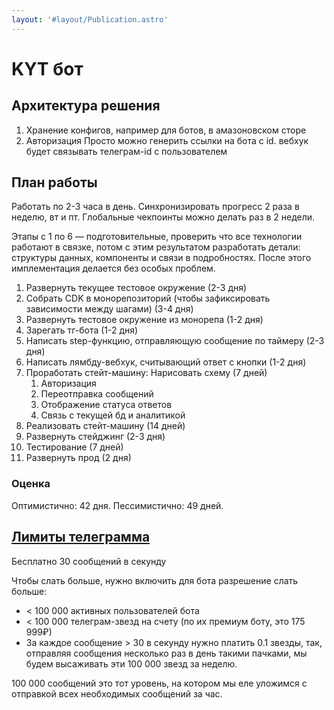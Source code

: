 ```yaml
---
layout: '#layout/Publication.astro'
---
```

# KYT бот
## Архитектура решения

1. Хранение конфигов, например для ботов, в амазоновском сторе
2. Авторизация
  Просто можно генерить ссылки на бота с id.
	вебхук будет связывать телеграм-id с пользователем

## План работы
Работать по 2-3 часа в день.
Синхронизировать прогресс 2 раза в неделю, вт и пт.
Глобальные чекпоинты можно делать раз в 2 недели. 

Этапы с 1 по 6 — подготовительные, проверить что все технологии работают в связке, потом с этим результатом разработать
детали: структуры данных, компоненты и связи в подробностях. После этого имплементация делается без особых проблем.

1. Развернуть текущее тестовое окружение (2-3 дня)
2. Собрать CDK в монорепозиторий (чтобы зафиксировать зависимости между шагами) (3-4 дня)
3. Развернуть тестовое окружение из монорепа (1-2 дня)
4. Зарегать тг-бота (1-2 дня)
5. Написать step-функцию, отправляющую сообщение по таймеру (2-3 дня)
6. Написать	лямбду-вебхук, считывающий ответ с кнопки (1-2 дня)
7. Проработать стейт-машину: Нарисовать схему (7 дней)
	1. Авторизация
	2. Переотправка сообщений
	3. Отображение статуса ответов
	4. Связь с текущей бд и аналитикой
8. Реализовать стейт-машину (14 дней)
9. Развернуть стейджинг (2-3 дня)
10. Тестирование (7 дней)
11. Развернуть прод (2 дня)

### Оценка
Оптимистично: 42 дня.
Пессимистично: 49 дней.

## [Лимиты телеграмма](https://core.telegram.org/bots/faq#:~:text=For%20bulk%20notifications,broadcasts%20to%20increase%20the%20limit.)
Бесплатно 30 сообщений в секунду

Чтобы слать больше, нужно включить для бота разрешение слать больше:
- &lt; 100 000 активных пользователей бота
- &lt; 100 000 телеграм-звезд на счету (по их премиум боту, это 175 999₽)
- За каждое сообщение > 30 в секунду нужно платить 0.1 звезды, так, отправляя сообщения несколько раз в день такими
	пачками, мы будем высаживать эти 100 000 звезд за неделю.

100 000 сообщений это тот уровень, на котором мы еле уложимся с отправкой всех необходимых сообщений за час.


